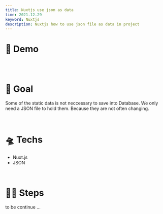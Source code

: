 ```yaml
---
title: Nuxtjs use json as data
time: 2021.12.29
keyword: Nuxtjs
description: Nuxtjs how to use json file as data in project
---
```


<WidgetsMdHeader :title="title" :time="time"></WidgetsMdHeader>

# 🚀 Demo

<br/>
<br/>

# 🎯 Goal

Some of the static data is not neccessary to save into Database. We only need a JSON file to hold them. Because they are not often changing.

<br/>

# 🛸 Techs

- Nuxt.js
- JSON

<br/>

# 🦶🏻 Steps

to be continue ...
